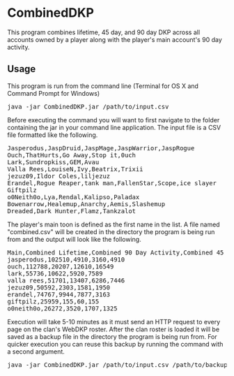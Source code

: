# CombinedDKP

This program combines lifetime, 45 day, and 90 day DKP across all accounts owned by a player along with the player's main account's 90 day activity.

## Usage

This program is run from the command line (Terminal for OS X and Command Prompt for Windows)
<pre>java -jar CombinedDKP.jar /path/to/input.csv</pre>

Before executing the command you will want to first navigate to the folder containing the jar in your command line application. The input file  is a CSV file formatted like the following.

<pre>
Jasperodus,JaspDruid,JaspMage,JaspWarrior,JaspRogue
Ouch,ThatHurts,Go Away,Stop it,0uch
Lark,Sundropkiss,GEM,Avau
Valla Rees,LouiseN,Ivy,Beatrix,Trixii
jezuz09,Ildor Coles,liljezuz
Erandel,Rogue Reaper,tank man,FallenStar,Scope,ice slayer
Giftpilz	
o0Neith0o,Lya,Rendal,Kalipso,Paladax
Bowenarrow,Healemup,Anarchy,Aemis,Slashemup
Dreaded,Dark Hunter,Flamz,Tankzalot
</pre>
The player's main toon is defined as the first name in the list. A file named "combined.csv" will be created in the directory the program is being run from and the output will look like the following.

<pre>
Main,Combined Lifetime,Combined 90 Day Activity,Combined 45 Day Activity,Main 90 Day Activity
jasperodus,102510,4910,3160,4910
ouch,112788,20207,12610,16549
lark,55736,10622,5920,7589
valla rees,51701,13407,6286,7446
jezuz09,50592,2303,1581,1950
erandel,74767,9944,7877,3163
giftpilz,25959,155,60,155
o0neith0o,26272,3520,1707,1325
</pre>

Execution will take 5-10 minutes as it must send an HTTP request to every page on the clan's WebDKP roster. After the clan roster is loaded it will be saved as a backup file in the directory the program is being run from. For quicker execution you can reuse this backup by running the command with a second argument.

<pre>java -jar CombinedDKP.jar /path/to/input.csv /path/to/backup.txt</pre>
